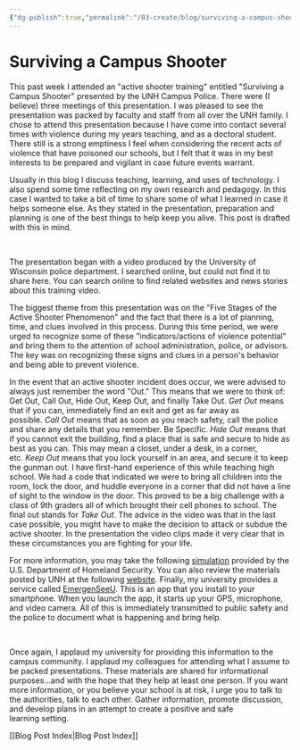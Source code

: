 ```yaml
---
{"dg-publish":true,"permalink":"/03-create/blog/surviving-a-campus-shooter/","title":"Surviving a Campus Shooter","tags":["safety","teaching"]}
---
```


# Surviving a Campus Shooter

This past week I attended an "active shooter training" entitled "Surviving a Campus Shooter" presented by the UNH Campus Police. There were (I believe) three meetings of this presentation. I was pleased to see the presentation was packed by faculty and staff from all over the UNH family. I chose to attend this presentation because I have come into contact several times with violence during my years teaching, and as a doctoral student. There still is a strong emptiness I feel when considering the recent acts of violence that have poisoned our schools, but I felt that it was in my best interests to be prepared and vigilant in case future events warrant.

Usually in this blog I discuss teaching, learning, and uses of technology. I also spend some time reflecting on my own research and pedagogy. In this case I wanted to take a bit of time to share some of what I learned in case it helps someone else. As they stated in the presentation, preparation and planning is one of the best things to help keep you alive. This post is drafted with this in mind.

 

The presentation began with a video produced by the University of Wisconsin police department. I searched online, but could not find it to share here. You can search online to find related websites and news stories about this training video.

The biggest theme from this presentation was on the "Five Stages of the Active Shooter Phenomenon" and the fact that there is a lot of planning, time, and clues involved in this process. During this time period, we were urged to recognize some of these "indicators/actions of violence potential" and bring them to the attention of school administration, police, or advisors. The key was on recognizing these signs and clues in a person's behavior and being able to prevent violence.

In the event that an active shooter incident does occur, we were advised to always just remember the word "Out." This means that we were to think of: Get Out, Call Out, Hide Out, Keep Out, and finally Take Out. _Get Out_ means that if you can, immediately find an exit and get as far away as possible. _Call Out_ means that as soon as you reach safety, call the police and share any details that you remember. Be Specific. _Hide Out_ means that if you cannot exit the building, find a place that is safe and secure to hide as best as you can. This may mean a closet, under a desk, in a corner, etc. _Keep Out_ means that you lock yourself in an area, and secure it to keep the gunman out. I have first-hand experience of this while teaching high school. We had a code that indicated we were to bring all children into the room, lock the door, and huddle everyone in a corner that did not have a line of sight to the window in the door. This proved to be a big challenge with a class of 9th graders all of which brought their cell phones to school. The final out stands for _Take Out_. The advice in the video was that in the last case possible, you might have to make the decision to attack or subdue the active shooter. In the presentation the video clips made it very clear that in these circumstances you are fighting for your life.

For more information, you may take the following [simulation](http://emilms.fema.gov/IS907/index.htm) provided by the U.S. Department of Homeland Security. You can also review the materials posted by UNH at the following [website](http://newhaven.edu/student-life/484006/). Finally, my university provides a service called [EmergenSeeU](http://www.emergenseeu.com/index.php). This is an app that you install to your smartphone. When you launch the app, it starts up your GPS, microphone, and video camera. All of this is immediately transmitted to public safety and the police to document what is happening and bring help.

 

Once again, I applaud my university for providing this information to the campus community. I applaud my colleagues for attending what I assume to be packed presentations. These materials are shared for informational purposes...and with the hope that they help at least one person. If you want more information, or you believe your school is at risk, I urge you to talk to the authorities, talk to each other. Gather information, promote discussion, and develop plans in an attempt to create a positive and safe learning setting.

[[Blog Post Index\|Blog Post Index]]